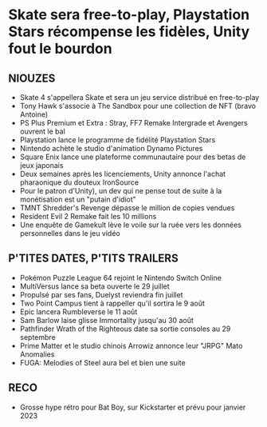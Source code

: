 # Skate sera free-to-play, Playstation Stars récompense les fidèles, Unity fout le bourdon

## NIOUZES

- Skate 4 s'appellera Skate et sera un jeu service distribué en free-to-play
- Tony Hawk s'associe à The Sandbox pour une collection de NFT (bravo Antoine)
- PS Plus Premium et Extra : Stray, FF7 Remake Intergrade et Avengers ouvrent le bal
- Playstation lance le programme de fidélité Playstation Stars
- Nintendo achète le studio d'animation Dynamo Pictures
- Square Enix lance une plateforme communautaire pour des betas de jeux japonais
- Deux semaines après les licenciements, Unity annonce l'achat pharaonique du douteux IronSource
- Pour le patron d'Unity), un dev qui ne pense tout de suite à la monétisation est un "putain d'idiot"
- TMNT Shredder's Revenge dépasse le million de copies vendues
- Resident Evil 2 Remake fait les 10 millions
- Une enquête de Gamekult lève le voile sur la ruée vers les données personnelles dans le jeu vidéo

## P'TITES DATES, P'TITS TRAILERS

- Pokémon Puzzle League 64 rejoint le Nintendo Switch Online
- MultiVersus lance sa beta ouverte le 29 juillet
- Propulsé par ses fans, Duelyst reviendra fin juillet
- Two Point Campus tient à rappeller qu'il sortira le 9 août
- Epic lancera Rumbleverse le 11 août
- Sam Barlow laise glisse Immortality jusqu'au 30 août
- Pathfinder Wrath of the Righteous date sa sortie consoles au 29 septembre
- Prime Matter et le studio chinois Arrowiz annonce leur "JRPG" Mato Anomalies
- FUGA: Melodies of Steel aura bel et bien une suite

## RECO

- Grosse hype rétro pour Bat Boy, sur Kickstarter et prévu pour janvier 2023
